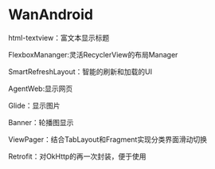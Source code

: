 # WanAndroid

html-textview：富文本显示标题

FlexboxMananger:灵活RecyclerView的布局Manager


SmartRefreshLayout：智能的刷新和加载的UI

AgentWeb:显示网页

Glide：显示图片

Banner：轮播图显示

ViewPager：结合TabLayout和Fragment实现分类界面滑动切换

Retrofit：对OkHttp的再一次封装，便于使用

